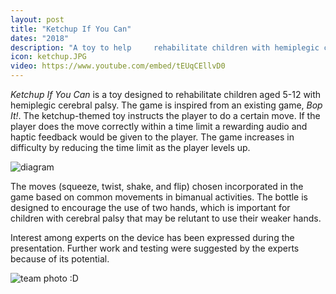 ```yaml
---
layout: post
title: "Ketchup If You Can"
dates: "2018"
description: "A toy to help     rehabilitate children with hemiplegic cerebral palsy"
icon: ketchup.JPG
video: https://www.youtube.com/embed/tEUqCEllvD0
---
```


_Ketchup If You Can_ is a toy designed to rehabilitate children aged 5-12 with hemiplegic cerebral palsy. The game is inspired from an existing game, _Bop It!_. The ketchup-themed toy instructs the player to do a certain move. If the player does the move correctly within a time limit a rewarding audio and haptic feedback would be given to the player. The game increases in difficulty by reducing the time limit as the player levels up.

![diagram]({{site.url}}/assets/pages/ketchup-diagrams.png)

The moves (squeeze, twist, shake, and flip) chosen incorporated in the game based on common movements in bimanual activities. The bottle is designed to encourage the use of two hands, which is important for children with cerebral palsy that may be relutant to use their weaker hands.

Interest among experts on the device has been expressed during the presentation. Further work and testing were suggested by the experts because of its potential.

![team photo :D]({{site.url}}/assets/pages/ketchup-team.JPG)

